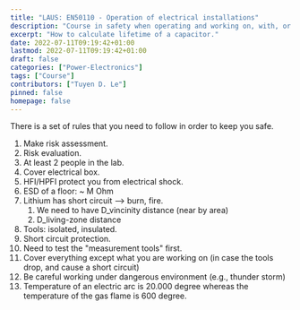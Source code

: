```yaml
---
title: "LAUS: EN50110 - Operation of electrical installations"
description: "Course in safety when operating and working on, with, or near electrical installations"
excerpt: "How to calculate lifetime of a capacitor."
date: 2022-07-11T09:19:42+01:00
lastmod: 2022-07-11T09:19:42+01:00
draft: false
categories: ["Power-Electronics"]
tags: ["Course"]
contributors: ["Tuyen D. Le"]
pinned: false
homepage: false
---
```


There is a set of rules that you need to follow in order to keep you safe.

1. Make risk assessment.
2. Risk evaluation.
3. At least 2 people in the lab.
4. Cover electrical box.
5. HFI/HPFI protect you from electrical shock.
6. ESD of a floor: ~ M Ohm
7. Lithium has short circuit --> burn, fire.
   1. We need to have D_vincinity distance (near by area)
   2. D_living-zone distance
8. Tools: isolated, insulated.
9. Short circuit protection.
10. Need to test the "measurement tools" first.
11. Cover everything except what you are working on (in case the tools drop, and cause a short circuit)
12. Be careful working under dangerous environment (e.g., thunder storm)
13. Temperature of an electric arc is 20.000 degree whereas the temperature of the gas flame is 600 degree.
